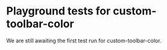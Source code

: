 # Playground tests for custom-toolbar-color
We are still awaiting the first test run for custom-toolbar-color.
